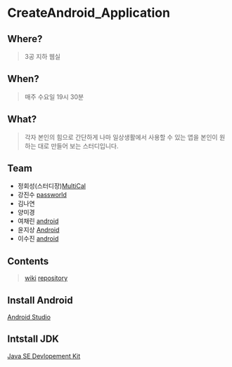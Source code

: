 # CreateAndroid_Application

## Where? 
> 3공 지하 웹실 
## When? 
> 매주 수요일 19시 30분 
## What? 
> 각자 본인의 힘으로 간단하게 나마 일상생활에서 사용할 수 있는 앱을 본인이 원하는 대로 만들어 보는 스터디입니다.
## Team 
- 정회성(스터디장)[MultiCal](https://github.com/Jaram2017/MultiCal)
- 강진수 [passworld](https://github.com/ja01001/My_Passwords-)
- 김나연
- 양미경 
- 여채린 [android](https://github.com/ChaeLinYeo/jaram-android-project)
- 윤지상 [Android](https://github.com/beargrllys/Android)
- 이수진 [android](https://github.com/Lee-Su-Jin/android)

## Contents
>[wiki](https://github.com/Jaram2017/CreateAndroid_Application/wiki)
>[repository](https://github.com/Jaram2017/create-android-app)

## Install Android
[Android Studio](https://developer.android.com/studio/index.html?hl=ko)
## Intstall JDK
[Java SE Devlopement Kit](http://www.oracle.com/technetwork/java/javase/downloads/index.html)
